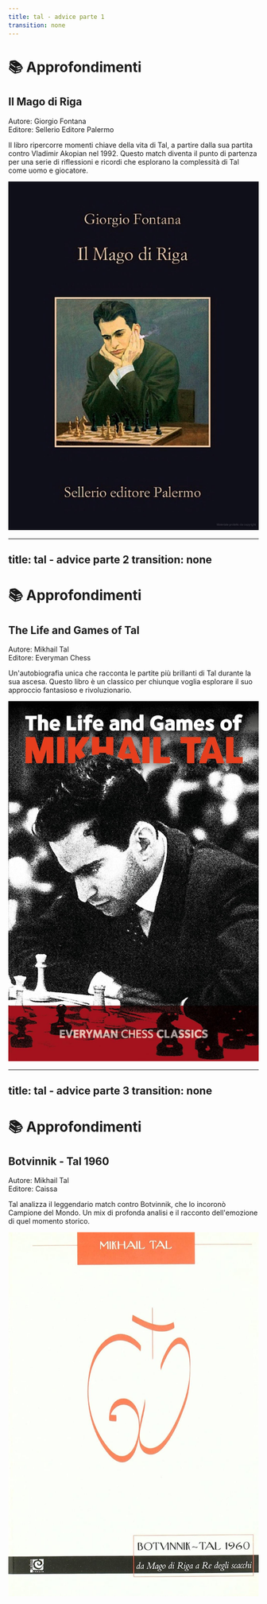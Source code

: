 ```yaml
---
title: tal - advice parte 1
transition: none
---
```


# 📚 Approfondimenti

<div class="grid grid-cols-2 gap-8">
  <div class="mt-4">
    <h2 class="text-xl font-semibold text-gray-500">Il Mago di Riga</h2>
    <p class="mt-2 text-sm text-gray-400">
      <span class="font-semibold">Autore:</span> Giorgio Fontana<br>
      <span class="font-semibold">Editore:</span> Sellerio Editore Palermo
    </p>
    <p class="mt-4 text-base text-gray-600">
      Il libro ripercorre momenti chiave della vita di Tal, a partire dalla sua partita contro Vladimir Akopian nel 1992. Questo match diventa il punto di partenza per una serie di riflessioni e ricordi che esplorano la complessità di Tal come uomo e giocatore.
    </p>
  </div>
  <div class="flex justify-center mt-4">
    <img src="../images/mago-di-riga.jpg" alt="Il Mago di Riga" 
      class="max-w-[250px] h-auto rounded-lg shadow-md border border-gray-300" />
  </div>
</div>

<Footer />

---
title: tal - advice parte 2
transition: none
---

# 📚 Approfondimenti

<div class="grid grid-cols-2 gap-8">
  <div class="mt-4">
    <h2 class="text-xl font-semibold text-gray-500">The Life and Games of Tal</h2>
    <p class="mt-2 text-sm text-gray-400">
      <span class="font-semibold">Autore:</span> Mikhail Tal<br>
      <span class="font-semibold">Editore:</span> Everyman Chess
    </p>
    <p class="mt-4 text-base text-gray-600">
      Un'autobiografia unica che racconta le partite più brillanti di Tal durante la sua ascesa. Questo libro è un classico per chiunque voglia esplorare il suo approccio fantasioso e rivoluzionario.
    </p>
  </div>
  <div class="flex justify-center mt-4">
    <img src="../images/life-and-games-tal.jpg" alt="The Life and Games of Mikhail Tal" 
      class="max-w-[250px] h-auto rounded-lg shadow-md border border-gray-300" />
  </div>
</div>

<Footer />

---
title: tal - advice parte 3
transition: none
---

# 📚 Approfondimenti

<div class="grid grid-cols-2 gap-8">
  <div class="mt-4">
    <h2 class="text-xl font-semibold text-gray-500"> Botvinnik - Tal 1960</h2>
    <p class="mt-2 text-sm text-gray-400">
      <span class="font-semibold">Autore:</span> Mikhail Tal<br>
      <span class="font-semibold">Editore:</span> Caissa
    </p>
    <p class="mt-4 text-base text-gray-600">
      Tal analizza il leggendario match contro Botvinnik, che lo incoronò Campione del Mondo. Un mix di profonda analisi e il racconto dell'emozione di quel momento storico.
    </p>
  </div>
  <div class="flex justify-center  mt-4">
    <img src="../images/botvinnik-tal-1960.jpg" alt="Tal Botvinnik Match 1960" 
         class="max-w-[250px] h-auto rounded-lg shadow-md border border-gray-300" />
  </div>
</div>

<Footer />
